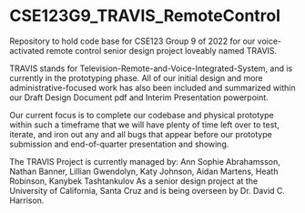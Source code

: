 # CSE123G9_TRAVIS_RemoteControl
Repository to hold code base for CSE123 Group 9 of 2022 for our voice-activated remote control senior design project loveably named TRAVIS.

TRAVIS stands for Television-Remote-and-Voice-Integrated-System, and is currently in the prototyping phase.
All of our initial design and more administrative-focused work has also been included and summarized within
our Draft Design Document pdf and Interim Presentation powerpoint.

Our current focus is to complete our codebase and physical prototype within such a timeframe
that we will have plenty of time left over to test, iterate, and iron out any and all bugs that appear
before our prototype submission and end-of-quarter presentation and showing.

The TRAVIS Project is currently managed by:
Ann Sophie Abrahamsson, Nathan Banner, Lillian Gwendolyn, Katy Johnson, 
Aidan Martens, Heath Robinson, Kanybek Tashtankulov 
As a senior design project at the University of California, Santa Cruz
and is being overseen by Dr. David C. Harrison.
